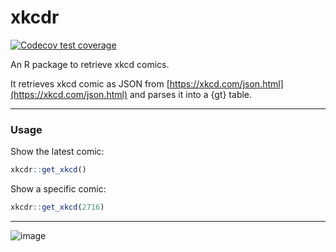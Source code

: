 # xkcdr

<!-- badges: start -->
[![Codecov test coverage](https://codecov.io/gh/pymk/xkcdr/branch/master/graph/badge.svg)](https://app.codecov.io/gh/pymk/xkcdr?branch=master)
<!-- badges: end -->

An R package to retrieve xkcd comics.

It retrieves xkcd comic as JSON from [https://xkcd.com/json.html](https://xkcd.com/json.html) and parses it into 
a {gt} table.

---

### Usage

Show the latest comic:

```r
xkcdr::get_xkcd()
```

Show a specific comic:

```r
xkcdr::get_xkcd(2716)
```
---

![image](https://user-images.githubusercontent.com/9125028/209604977-a429e6bb-5197-46f7-8905-9c3fa02d4856.png)
